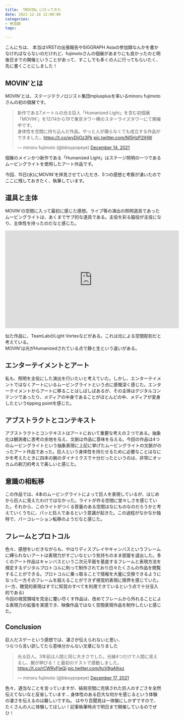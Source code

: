 ```yaml
---
title: 「MOVIN」に行ってきた
date: 2021-12-18 12:00:00
categories:
- 参加録
tags: 

---
```


こんにちは、
本当はVRSTの出張報告やSIGGRAPH Asiaの参加録なんかを書かなければならないのだけれど、fujimotoさんの個展があまりにも良かったのと明後日までの開催ということがあって、すこしでも多くの人に行ってもらいたく、先に書くことにしました！



<!-- more -->

## MOVIN'とは

MOVIN'とは、ステージテクノロジスト集団mplusplusを率いるminoru fujimotoさんの初の個展です。  

<blockquote class="twitter-tweet"><p lang="ja" dir="ltr">新作である7メートルの光る巨人「Humanized Light」を含む初個展「MOVIN’」を12/14から19で東京タワー横のスターライズタワーにて開催中です。<br>身体性を空間に持ち込んだ作品。やっと人が踊らなくても成立する作品ができました。<a href="https://t.co/wyDijOz3Pk">https://t.co/wyDijOz3Pk</a> <a href="https://t.co/NI5HzP2lHW">pic.twitter.com/NI5HzP2lHW</a></p>&mdash; minoru fujimoto (@bboypopeye) <a href="https://twitter.com/bboypopeye/status/1470624560248930312?ref_src=twsrc%5Etfw">December 14, 2021</a></blockquote> <script async src="https://platform.twitter.com/widgets.js" charset="utf-8"></script>

個展のメインかつ新作である「Humanized Light」はステージ照明の一つであるムービングライトを使用したアート作品です。  

今回、15日(水)にMOVIN'を拝見させていただき、5つの感想と考察が湧いたのでここに残しておきたく、執筆しています。  

 ## 道具と主体
 MOVIN'の空間に入って最初に感じた感想。ライブ等の演出の照明道具であったムービングライトは、あくまでサブ的な道具である。主役を彩る脇役が主役になり、主体性を持ったのだなと感じた。  

 <iframe width="560" height="315" src="https://www.youtube.com/embed/c1cVE6IT2aU" title="YouTube video player" frameborder="0" allow="accelerometer; autoplay; clipboard-write; encrypted-media; gyroscope; picture-in-picture" allowfullscreen></iframe>

 似た作品に、TeamLabのLight Vortexなどがある。これは光による空間彫刻だと考えている。  
 MOVIN'は光がHumanizedされている点で静と生という違いがある。

 ## エンターテイメントとアート
 私も、照明を主役にした演出を行いたいと考えていた。しかし、エンターテイメントではなくアートにいるムービングライトという点に感慨深く感じた。エンターテイメントからアートに移ることはしばしばあるが、その主体はデジタルコンテンツであったり、メディアの中身であることがほとんどの中、メディアが変身したというtipping pointを感じた。  

## アブストラクトとコンテキスト
アブストラクトとコンテキストはアートにおいて重要な考えの２つである。抽象化は観測者に思考の余地を与え、文脈は作品に意味を与える。今回の作品は4つのムービングライトという抽象表現に上記に挙げたムービングライトの文脈がのったアート作品であった。巨人という身体性を持たせるために必要なことはなにかを考えたときに四本の腕のダイナミクスで十分だったというのは、非常にオッカムの剃刀的考えで美しいと感じた。  

## 意識の相転移
この作品では、4本のムービングライトによって巨人を表現しているが、はじめから巨人に見えたわけではなかった。ライトが作る空間に堂々しさを感じていた。それから、このライトがつくる質量のある空間はなにものなのだろうかと考えていくうちに、パッと巨人であるという意識が起きた。この過程がなかなか独特で、パーコレーション転移のようだなと感じた。  

## フレームとプロトコル
色々、感想をいだきながらも、やはりディスプレイやキャンバスというフレームに縛られないアートは表現力がすごいなという気持ちのまま部屋を退出した。多くのアート作品はキャンバスという二次元平面を基底するフレームと表現方法を規定するデジタルプロトコルに則って制作されており日々たくさんの作品を閲覧することができる。プロトコルに乗っ取ることで情報を大量に交換できるようになった一方そのフレームを超えることができず視覚的表現に限界を感じていた。(一方、聴覚的表現はすでに知覚のすべてを利用できているという点で十分没入的である)  
今回の視覚領域を完全に覆い尽くす作品は、改めてフレームから外れることによる表現力の拡張を実感でき、映像作品ではなく空間表現作品を制作したいと感じた。  

## Conclusion
巨人だスゲーという感想では、凄さが伝えられないと思い、  
つらつら言い訳してたら意味分かんない文章になりました  

<blockquote class="twitter-tweet"><p lang="ja" dir="ltr">光る巨人。3年前は人間と同じ大きさでした。光線4つだけで人間に見えるし、腕が伸びる！と最初のテストで感動しました。 <a href="https://t.co/rCWRyFIeQj">https://t.co/rCWRyFIeQj</a> <a href="https://t.co/hcV8gAIhxz">pic.twitter.com/hcV8gAIhxz</a></p>&mdash; minoru fujimoto (@bboypopeye) <a href="https://twitter.com/bboypopeye/status/1471990070899261440?ref_src=twsrc%5Etfw">December 17, 2021</a></blockquote> <script async src="https://platform.twitter.com/widgets.js" charset="utf-8"></script>

色々、適当なことを言っていますが、結局空間に充填された巨人のすごさを全然伝えてないなと反省しています…
身体性のある巨大な何かを感じるという体験の凄さを伝えるのは難しいですね。
はやり百聞見は一体験にしかずですので、たくさんの人に体験してほしい！記事執筆時点で明日まで開催しているのでぜひ！

